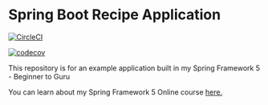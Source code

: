 # Spring Boot Recipe Application

[![CircleCI](https://circleci.com/gh/RobertWAFowler/spring5-mysql-recipe-app/tree/master.svg?style=svg)](https://circleci.com/gh/RobertWAFowler/spring5-mysql-recipe-app/tree/master)



[![codecov](https://codecov.io/gh/RobertWAFowler/spring5-mysql-recipe-app/branch/master/graph/badge.svg)](https://codecov.io/gh/RobertWAFowler/spring5-mysql-recipe-app)



This repository is for an example application built in my Spring Framework 5 - Beginner to Guru

You can learn about my Spring Framework 5 Online course [here.](http://courses.springframework.guru/p/spring-framework-5-begginer-to-guru/?product_id=363173)

